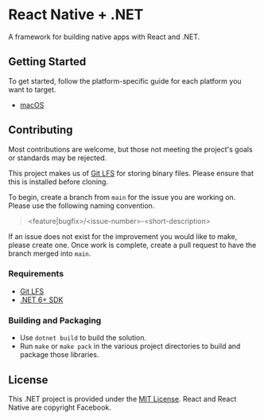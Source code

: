 # React Native + .NET
A framework for building native apps with React and .NET.

## Getting Started
To get started, follow the platform-specific guide for each platform you want to target.
* [macOS](https://github.com/astoundware/react-native-macos-dotnet/blob/main/docs/getting-started.md)

## Contributing
Most contributions are welcome, but those not meeting the project's goals or standards may be rejected.

This project makes us of [Git LFS](https://git-lfs.github.com/) for storing binary files.  Please ensure that this is installed before cloning.

To begin, create a branch from `main` for the issue you are working on.  Please use the following naming convention.
> \<feature|bugfix\>/\<issue-number\>-\<short-description\>

If an issue does not exist for the improvement you would like to make, please create one.  Once work is complete, create a pull request to have the branch merged into `main`.

### Requirements
* [Git LFS](https://git-lfs.github.com/)
* [.NET 6+ SDK](https://dotnet.microsoft.com/en-us/download/dotnet/6.0)

### Building and Packaging
* Use `dotnet build` to build the solution.
* Run `make` or `make pack` in the various project directories to build and package those libraries.

## License
This .NET project is provided under the [MIT License](LICENSE). React and React Native are copyright Facebook.
